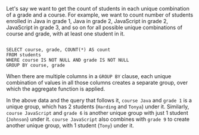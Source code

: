 Let's say we want to get the count of students in each unique combination of a grade and a course.
For example, we want to count number of students enrolled in Java in grade 1, Java in grade 2, JavaScript in grade 2, JavaScript in grade 3, and so on for all possible unique combinations of course and grade, with at least one student in it.

<codeblock language="sql" dbName="students1.db" type="lesson">
<code>
SELECT course, grade, COUNT(*) AS count
FROM students
WHERE course IS NOT NULL AND grade IS NOT NULL
GROUP BY course, grade
</code>
</codeblock>


When there are multiple columns in a `GROUP BY` clause, each unique combination of values in all those columns creates a separate group, over which the aggregate function is applied.

In the above data and the query that follows it, `course Java` and `grade 1` is a unique group, which has 2 students (`Harding` and `Tonya`) under it. Similarly, `course JavaScript` and `grade 6` is another unique group with just 1 student (`Johnson`) under it. `course JavaScript` also combines with `grade 9` to create another unique group, with 1 student (`Tony`) under it.